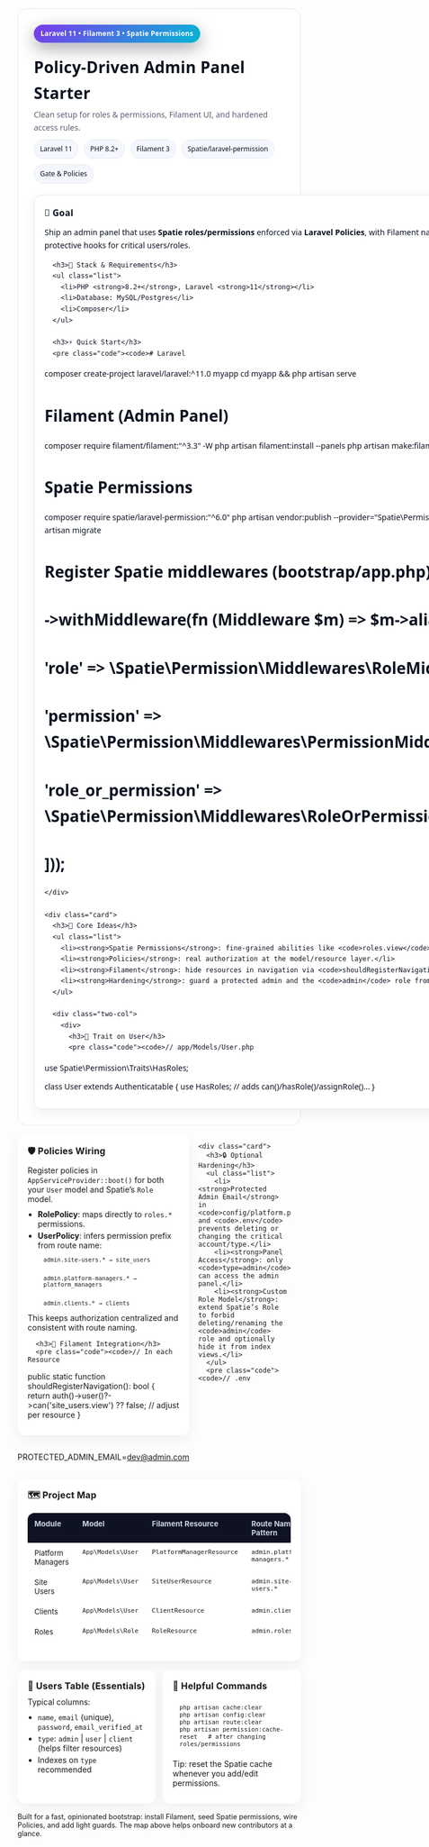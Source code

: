<!-- README: Laravel 11 + Filament 3 + Spatie Permissions + Policies -->
<div class="readme-container">
  <style>
    .readme-container{--bg:#0b0c10;--panel:#12141a;--muted:#8b95a7;--text:#e6e9ef;--accent:#7c3aed;--accent-2:#06b6d4;--ok:#22c55e;--warn:#eab308;--danger:#ef4444;--border:#222633;--code:#0f1117;--kbd:#161a22;--chip:#1a1f2b;--shadow:0 10px 30px rgba(2,6,23,.35);font-family:ui-sans-serif,system-ui,-apple-system,Segoe UI,Roboto,Ubuntu,Cantarell,Noto Sans,"Helvetica Neue",Arial,"Apple Color Emoji","Segoe UI Emoji";line-height:1.65;background:linear-gradient(180deg,#0a0b10 0%,#0d1018 100%);color:var(--text);padding:28px;border-radius:18px;border:1px solid var(--border)}
    .readme-header{display:flex;gap:14px;align-items:center;flex-wrap:wrap;margin-bottom:18px}
    .badge{display:inline-flex;align-items:center;gap:8px;background:linear-gradient(135deg,var(--accent),var(--accent-2));color:white;padding:6px 12px;border-radius:999px;font-weight:600;font-size:12px;letter-spacing:.3px;box-shadow:var(--shadow)}
    .title{font-size:28px;font-weight:800;letter-spacing:.3px;margin:6px 0 4px}
    .subtitle{color:var(--muted);font-size:14px;margin:0 0 8px}
    .grid{display:grid;gap:16px}
    @media(min-width:880px){.grid{grid-template-columns:1.1fr .9fr}}
    .card{background:linear-gradient(180deg,#0f1220 0%,#0c0f18 100%);border:1px solid var(--border);border-radius:14px;padding:18px;box-shadow:var(--shadow)}
    .card h3{margin:0 0 10px;font-size:16px;letter-spacing:.25px}
    .card p{margin:0 0 10px}
    .list{margin:0 0 6px 0;padding-left:18px}
    .list li{margin:4px 0}
    .kpi{display:flex;gap:10px;flex-wrap:wrap;margin:10px 0 2px}
    .chip{background:var(--chip);border:1px solid var(--border);border-radius:999px;padding:6px 10px;font-size:12px}
    .code{background:var(--code);border:1px solid var(--border);border-radius:12px;padding:12px;margin:8px 0;font-family:ui-monospace,SFMono-Regular,Menlo,Monaco,Consolas,"Liberation Mono","Courier New",monospace;font-size:12.5px;overflow:auto}
    .two-col{display:grid;gap:12px}
    @media(min-width:720px){.two-col{grid-template-columns:1fr 1fr}}
    .table{width:100%;border-collapse:separate;border-spacing:0;border:1px solid var(--border);border-radius:12px;overflow:hidden;background:#0c0f18}
    .table th,.table td{padding:10px 12px;border-bottom:1px solid var(--border);font-size:13px;vertical-align:top}
    .table th{background:#0f1220;text-align:left;color:#cbd5e1;font-weight:700}
    .table tr:last-child td{border-bottom:none}
    .tag{font-weight:700;color:#a5b4fc}
    .ok{color:var(--ok)} .warn{color:var(--warn)} .danger{color:var(--danger)}
    .foot{margin-top:16px;color:var(--muted);font-size:12.5px}
    /* Light mode fallback */
    @media(prefers-color-scheme:light){
      .readme-container{--bg:#ffffff;--panel:#ffffff;--muted:#5b6072;--text:#0b1220;--border:#e6e8ee;--code:#f6f8ff;--kbd:#eef1fb;--chip:#f5f7fe;box-shadow:none;background:#fff}
      .card{background:#fff;box-shadow:0 8px 24px rgba(16,24,40,.06)}
      .table{background:#fff}
    }
  </style>

  <div class="readme-header">
    <span class="badge">Laravel 11 • Filament 3 • Spatie Permissions</span>
    <div>
      <h1 class="title">Policy-Driven Admin Panel Starter</h1>
      <p class="subtitle">Clean setup for roles & permissions, Filament UI, and hardened access rules.</p>
      <div class="kpi">
        <span class="chip">Laravel 11</span>
        <span class="chip">PHP 8.2+</span>
        <span class="chip">Filament 3</span>
        <span class="chip">Spatie/laravel-permission</span>
        <span class="chip">Gate & Policies</span>
      </div>
    </div>
  </div>

  <div class="grid">
    <div class="card">
      <h3>🎯 Goal</h3>
      <p>
        Ship an admin panel that uses <strong>Spatie roles/permissions</strong> enforced via <strong>Laravel Policies</strong>, with Filament navigation that respects abilities and a few protective hooks for critical users/roles.
      </p>

      <h3>🧱 Stack & Requirements</h3>
      <ul class="list">
        <li>PHP <strong>8.2+</strong>, Laravel <strong>11</strong></li>
        <li>Database: MySQL/Postgres</li>
        <li>Composer</li>
      </ul>

      <h3>⚡ Quick Start</h3>
      <pre class="code"><code># Laravel

composer create-project laravel/laravel:^11.0 myapp
cd myapp && php artisan serve

# Filament (Admin Panel)

composer require filament/filament:"^3.3" -W
php artisan filament:install --panels
php artisan make:filament-user

# Spatie Permissions

composer require spatie/laravel-permission:"^6.0"
php artisan vendor:publish --provider="Spatie\Permission\PermissionServiceProvider"
php artisan migrate

# Register Spatie middlewares (bootstrap/app.php)

# ->withMiddleware(fn (Middleware $m) => $m->alias([

# 'role' => \Spatie\Permission\Middlewares\RoleMiddleware::class,

# 'permission' => \Spatie\Permission\Middlewares\PermissionMiddleware::class,

# 'role_or_permission' => \Spatie\Permission\Middlewares\RoleOrPermissionMiddleware::class,

# ]));</code></pre>

    </div>

    <div class="card">
      <h3>🔐 Core Ideas</h3>
      <ul class="list">
        <li><strong>Spatie Permissions</strong>: fine-grained abilities like <code>roles.view</code>, <code>clients.update</code>…</li>
        <li><strong>Policies</strong>: real authorization at the model/resource layer.</li>
        <li><strong>Filament</strong>: hide resources in navigation via <code>shouldRegisterNavigation()</code> so UI mirrors auth.</li>
        <li><strong>Hardening</strong>: guard a protected admin and the <code>admin</code> role from deletion/rename.</li>
      </ul>

      <div class="two-col">
        <div>
          <h3>🧩 Trait on User</h3>
          <pre class="code"><code>// app/Models/User.php

use Spatie\Permission\Traits\HasRoles;

class User extends Authenticatable {
use HasRoles; // adds can()/hasRole()/assignRole()...
}</code></pre>
</div>
<div>
<h3>🗂️ Seed Permissions</h3>
<pre class="code"><code>// database/seeders/PermissionsSeeder.php (gist)
groups = {
roles: ['view','create','update','delete'],
platform_managers: ['view','create','update','delete'],
site_users: ['view','create','update','delete'],
clients: ['view','create','update','delete'],
};

# Create permissions, assign all to role 'admin'

# Optionally promote a known email to admin

php artisan db:seed --class=PermissionsSeeder</code></pre>
</div>
</div>
</div>

  </div>

  <div class="grid" style="margin-top:16px">
    <div class="card">
      <h3>🛡️ Policies Wiring</h3>
      <p>Register policies in <code>AppServiceProvider::boot()</code> for both your <code>User</code> model and Spatie’s <code>Role</code> model.</p>
      <ul class="list">
        <li><strong>RolePolicy</strong>: maps directly to <code>roles.*</code> permissions.</li>
        <li><strong>UserPolicy</strong>: infers permission prefix from route name:
          <div class="kpi" style="margin-top:6px">
            <span class="chip"><code>admin.site-users.* → site_users</code></span>
            <span class="chip"><code>admin.platform-managers.* → platform_managers</code></span>
            <span class="chip"><code>admin.clients.* → clients</code></span>
          </div>
        </li>
      </ul>
      <p class="subtitle">This keeps authorization centralized and consistent with route naming.</p>

      <h3>🧭 Filament Integration</h3>
      <pre class="code"><code>// In each Resource

public static function shouldRegisterNavigation(): bool
{
return auth()->user()?->can('site_users.view') ?? false; // adjust per resource
}</code></pre>
</div>

    <div class="card">
      <h3>🔒 Optional Hardening</h3>
      <ul class="list">
        <li><strong>Protected Admin Email</strong> in <code>config/platform.php</code> and <code>.env</code> prevents deleting or changing the critical account/type.</li>
        <li><strong>Panel Access</strong>: only <code>type=admin</code> can access the admin panel.</li>
        <li><strong>Custom Role Model</strong>: extend Spatie’s Role to forbid deleting/renaming the <code>admin</code> role and optionally hide it from index views.</li>
      </ul>
      <pre class="code"><code>// .env

PROTECTED_ADMIN_EMAIL=dev@admin.com</code></pre>
</div>

  </div>

  <div class="card" style="margin-top:16px">
    <h3>🗺️ Project Map</h3>
    <table class="table">
      <thead>
        <tr>
          <th>Module</th>
          <th>Model</th>
          <th>Filament Resource</th>
          <th>Route Name Pattern</th>
          <th>Permission Prefix</th>
          <th>Policy</th>
        </tr>
      </thead>
      <tbody>
        <tr>
          <td>Platform Managers</td>
          <td><code>App\Models\User</code></td>
          <td><code>PlatformManagerResource</code></td>
          <td><code>admin.platform-managers.*</code></td>
          <td class="tag">platform_managers</td>
          <td><code>UserPolicy</code></td>
        </tr>
        <tr>
          <td>Site Users</td>
          <td><code>App\Models\User</code></td>
          <td><code>SiteUserResource</code></td>
          <td><code>admin.site-users.*</code></td>
          <td class="tag">site_users</td>
          <td><code>UserPolicy</code></td>
        </tr>
        <tr>
          <td>Clients</td>
          <td><code>App\Models\User</code></td>
          <td><code>ClientResource</code></td>
          <td><code>admin.clients.*</code></td>
          <td class="tag">clients</td>
          <td><code>UserPolicy</code></td>
        </tr>
        <tr>
          <td>Roles</td>
          <td><code>App\Models\Role</code></td>
          <td><code>RoleResource</code></td>
          <td><code>admin.roles.*</code></td>
          <td class="tag">roles</td>
          <td><code>RolePolicy</code></td>
        </tr>
      </tbody>
    </table>
  </div>

  <div class="two-col" style="margin-top:16px">
    <div class="card">
      <h3>🧾 Users Table (Essentials)</h3>
      <p>Typical columns:</p>
      <ul class="list">
        <li><code>name</code>, <code>email</code> (unique), <code>password</code>, <code>email_verified_at</code></li>
        <li><code>type</code>: <code>admin</code> | <code>user</code> | <code>client</code> (helps filter resources)</li>
        <li>Indexes on <code>type</code> recommended</li>
      </ul>
    </div>
    <div class="card">
      <h3>🧹 Helpful Commands</h3>
      <pre class="code"><code>php artisan cache:clear
php artisan config:clear
php artisan route:clear
php artisan permission:cache-reset   # after changing roles/permissions</code></pre>
      <p class="subtitle">Tip: reset the Spatie cache whenever you add/edit permissions.</p>
    </div>
  </div>

  <p class="foot">
    Built for a fast, opinionated bootstrap: install Filament, seed Spatie permissions, wire Policies, and add light guards. The map above helps onboard new contributors at a glance.
  </p>
</div>
